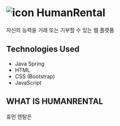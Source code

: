 ![icon](https://github.com/HwangGwiMan/HumanRental/assets/80260154/e63989c9-45ff-4f7e-b0ed-0504acbdae61) HumanRental
=

자신의 능력을 거래 또는 기부할 수 있는 웹 플랫폼

## Technologies Used

- Java Spring
- HTML
- CSS (Bootstrap)
- JavaScript 

## WHAT IS HUMANRENTAL

휴먼 렌탈은 

